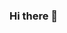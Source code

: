 ### Hi there 👋

<!--
**Harshith292002/Harshith292002** is a ✨ _special_ ✨ repository because its `README.md` (this file) appears on your GitHub profile.

Here are some ideas to get you started:

## 🔭 I’m currently working on a service portal for SRM University
## 🌱 I’m currently learning Web Development
## 👯 I’m looking to collaborate on cool ideas/projects
- 🤔 I’m looking for help with ...
- 💬 Ask me about ...
- 📫 How to reach me: ...
- 😄 Pronouns: ...
- ⚡ Fun fact: ...
-->
